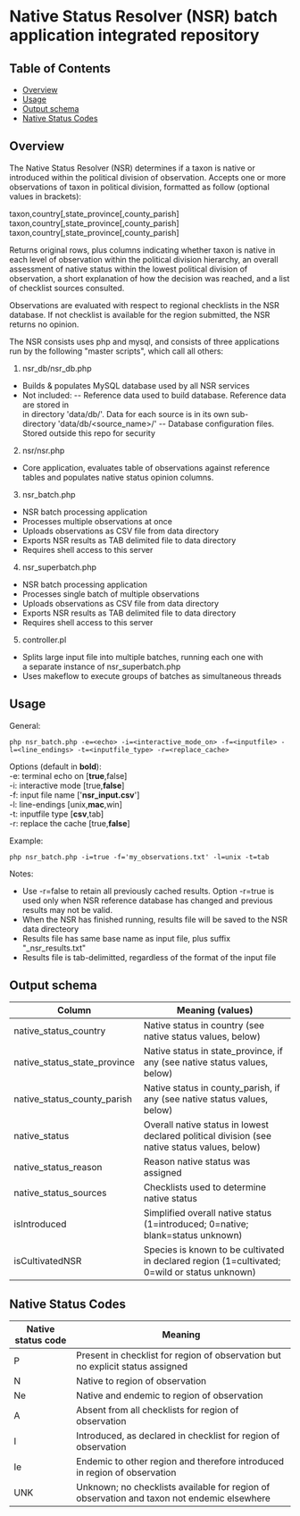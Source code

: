 # Native Status Resolver (NSR) batch application integrated repository

## Table of Contents

- [Overview](#Overview)
- [Usage](#Usage)
- [Output schema](#Schema)
- [Native Status Codes](#Native)

## <a name="Overview"></a>Overview

The Native Status Resolver (NSR) determines if a taxon is native or introduced within the political division of observation. Accepts one or more observations of taxon in political division, formatted as follow (optional values in brackets):  

taxon,country[,state_province[,county_parish]  
taxon,country[,state_province[,county_parish]  
taxon,country[,state_province[,county_parish]  

Returns original rows, plus columns indicating whether taxon is native in each level of observation within the political division hierarchy, an overall assessment of native status within the lowest political division of observation, a short explanation of how the decision was reached, and a list of checklist sources consulted.   

Observations are evaluated with respect to regional checklists in the NSR database. If not checklist is available for the region submitted, the NSR returns no opinion.   

The NSR consists uses php and mysql, and consists of three applications run by the following "master scripts", which call all others:

1. nsr_db/nsr_db.php
- Builds & populates MySQL database used by all NSR services
- Not included:
-- Reference data used to build database. Reference data are stored in  
   in directory 'data/db/'. Data for each source is in its own sub-  
   directory 'data/db/<source_name>/'
-- Database configuration files. Stored outside this repo for security  

2. nsr/nsr.php  
- Core application, evaluates table of observations against reference tables and populates native status opinion columns.  

3. nsr_batch.php  
- NSR batch processing application  
- Processes multiple observations at once  
- Uploads observations as CSV file from data directory 
- Exports NSR results as TAB delimited file to data directory  
- Requires shell access to this server  

4. nsr_superbatch.php  
- NSR batch processing application  
- Processes single batch of multiple observations 
- Uploads observations as CSV file from data directory 
- Exports NSR results as TAB delimited file to data directory  
- Requires shell access to this server  

5. controller.pl
- Splits large input file into multiple batches, running each one with  
  a separate instance of nsr_superbatch.php
- Uses makeflow to execute groups of batches as simultaneous threads

## <a name="Usage"></a>Usage

General:

```
php nsr_batch.php -e=<echo> -i=<interactive_mode_on> -f=<inputfile> -l=<line_endings> -t=<inputfile_type> -r=<replace_cache>

```

Options (default in __bold__):  
-e: terminal echo on [__true__,false]  
-i: interactive mode [true,__false__]  
-f: input file name ['__nsr_input.csv__']  
-l: line-endings [unix,__mac__,win]  
-t: inputfile type [__csv__,tab]  
-r: replace the cache [true,__false__]  

Example:  

```
php nsr_batch.php -i=true -f='my_observations.txt' -l=unix -t=tab

```

Notes:  
* Use -r=false to retain all previously cached results. Option -r=true is used only when NSR reference database has changed and previous results may not be valid.  
* When the NSR has finished running, results file will be saved to the NSR data directeory
* Results file has same base name as input file, plus suffix "_nsr_results.txt" 
* Results file is tab-delimitted, regardless of the format of the input file

## <a name="Schema">Output schema

| Column	| Meaning (values)
| --------- | -------------------
| native_status_country	| Native status in country (see native status values, below)
| native_status_state_province	| Native status in state_province, if any (see native status values, below)
| native_status_county_parish	| Native status in county_parish, if any (see native status values, below)
| native_status	| Overall native status in lowest declared political division (see native status values, below)
| native_status_reason	| Reason native status was assigned
| native_status_sources	| Checklists used to determine native status
| isIntroduced	| Simplified overall native status (1=introduced;  0=native; blank=status unknown)
| isCultivatedNSR	| Species is known to be cultivated in declared region  (1=cultivated;  0=wild or status unknown)

## <a name="Native">Native Status Codes

| Native status code	| Meaning 
| --------- | -------------------
| P	| Present in checklist for region of observation but no explicit status assigned
| N	| Native to region of observation
| Ne | Native and endemic to region of observation
| A	 | Absent from all checklists for region of observation
| I	| Introduced, as declared in checklist for region of observation
| Ie | Endemic to other region and therefore introduced in region of observation
| UNK | Unknown; no checklists available for region of observation and taxon not endemic elsewhere

